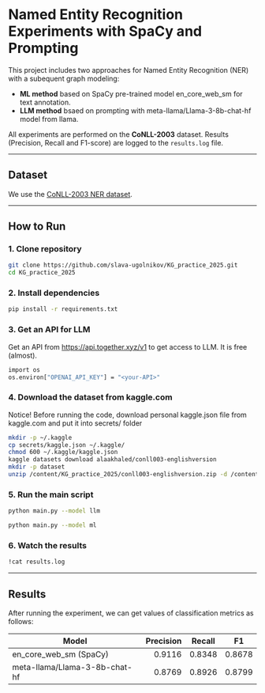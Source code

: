 # Named Entity Recognition Experiments with SpaCy and Prompting

This project includes two approaches for Named Entity Recognition (NER) with a subequent graph modeling:

* **ML method** based on SpaCy pre-trained model en_core_web_sm for text annotation.
* **LLM method** bsaed on prompting with meta-llama/Llama-3-8b-chat-hf model from llama.

All experiments are performed on the **CoNLL-2003** dataset. Results (Precision, Recall and F1-score) are logged to the `results.log` file.

---

## Dataset

We use the [CoNLL-2003 NER dataset](https://www.kaggle.com/datasets/alaakhaled/conll003-englishversion/data).

---

## How to Run

### 1. Clone repository

```bash
git clone https://github.com/slava-ugolnikov/KG_practice_2025.git
cd KG_practice_2025
```

### 2. Install dependencies

```bash
pip install -r requirements.txt
```

### 3. Get an API for LLM

Get an API from https://api.together.xyz/v1 to get access to LLM. It is free (almost).

```bash
import os
os.environ["OPENAI_API_KEY"] = "<your-API>"
```

### 4. Download the dataset from kaggle.com
Notice! Before running the code, download personal kaggle.json file from kaggle.com and put it into secrets/ folder

```bash
mkdir -p ~/.kaggle
cp secrets/kaggle.json ~/.kaggle/
chmod 600 ~/.kaggle/kaggle.json
kaggle datasets download alaakhaled/conll003-englishversion
mkdir -p dataset
unzip /content/KG_practice_2025/conll003-englishversion.zip -d /content/KG_practice_2025/dataset
```

### 5. Run the main script

```bash
python main.py --model llm
```
```bash
python main.py --model ml
```

### 6. Watch the results

```bash
!cat results.log
```

--- 

## Results

After running the experiment, we can get values of classification metrics as follows:

| Model                        | Precision |   Recall  |    F1     |
|------------------------------|----------:|-----------|-----------|
|en_core_web_sm (SpaCy)        |     0.9116|     0.8348|     0.8678|
|meta-llama/Llama-3-8b-chat-hf |     0.8769|     0.8926|     0.8799|


